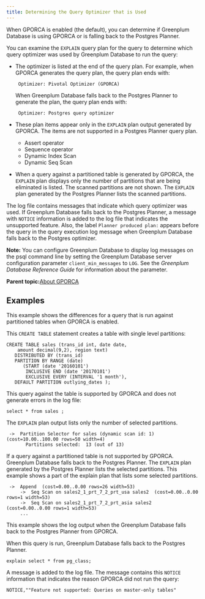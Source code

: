 ```yaml
---
title: Determining the Query Optimizer that is Used 
---
```


When GPORCA is enabled \(the default\), you can determine if Greenplum Database is using GPORCA or is falling back to the Postgres Planner.

You can examine the `EXPLAIN` query plan for the query to determine which query optimizer was used by Greenplum Database to run the query:

-   The optimizer is listed at the end of the query plan. For example, when GPORCA generates the query plan, the query plan ends with:

    ```
     Optimizer: Pivotal Optimizer (GPORCA)
    ```

    When Greenplum Database falls back to the Postgres Planner to generate the plan, the query plan ends with:

    ```
     Optimizer: Postgres query optimizer
    ```

-   These plan items appear only in the `EXPLAIN` plan output generated by GPORCA. The items are not supported in a Postgres Planner query plan.
    -   Assert operator
    -   Sequence operator
    -   Dynamic Index Scan
    -   Dynamic Seq Scan
-   When a query against a partitioned table is generated by GPORCA, the `EXPLAIN` plan displays only the number of partitions that are being eliminated is listed. The scanned partitions are not shown. The `EXPLAIN` plan generated by the Postgres Planner lists the scanned partitions.

The log file contains messages that indicate which query optimizer was used. If Greenplum Database falls back to the Postgres Planner, a message with `NOTICE` information is added to the log file that indicates the unsupported feature. Also, the label `Planner produced plan:` appears before the query in the query execution log message when Greenplum Database falls back to the Postgres optimizer.

**Note:** You can configure Greenplum Database to display log messages on the psql command line by setting the Greenplum Database server configuration parameter `client_min_messages` to `LOG`. See the *Greenplum Database Reference Guide* for information about the parameter.

**Parent topic:**[About GPORCA](../../query/topics/query-piv-optimizer.html)

## <a id="topic_n4w_nb5_xr"></a>Examples 

This example shows the differences for a query that is run against partitioned tables when GPORCA is enabled.

This `CREATE TABLE` statement creates a table with single level partitions:

```
CREATE TABLE sales (trans_id int, date date, 
    amount decimal(9,2), region text)
   DISTRIBUTED BY (trans_id)
   PARTITION BY RANGE (date)
      (START (date '2016­01­01') 
       INCLUSIVE END (date '2017­01­01') 
       EXCLUSIVE EVERY (INTERVAL '1 month'),
   DEFAULT PARTITION outlying_dates );
```

This query against the table is supported by GPORCA and does not generate errors in the log file:

```
select * from sales ;
```

The `EXPLAIN` plan output lists only the number of selected partitions.

```
 ->  Partition Selector for sales (dynamic scan id: 1)  (cost=10.00..100.00 rows=50 width=4)
       Partitions selected:  13 (out of 13)
```

If a query against a partitioned table is not supported by GPORCA. Greenplum Database falls back to the Postgres Planner. The `EXPLAIN` plan generated by the Postgres Planner lists the selected partitions. This example shows a part of the explain plan that lists some selected partitions.

```
 ->  Append  (cost=0.00..0.00 rows=26 width=53)
     ->  Seq Scan on sales2_1_prt_7_2_prt_usa sales2  (cost=0.00..0.00 rows=1 width=53)
     ->  Seq Scan on sales2_1_prt_7_2_prt_asia sales2  (cost=0.00..0.00 rows=1 width=53)
     ...
```

This example shows the log output when the Greenplum Database falls back to the Postgres Planner from GPORCA.

When this query is run, Greenplum Database falls back to the Postgres Planner.

```
explain select * from pg_class;
```

A message is added to the log file. The message contains this `NOTICE` information that indicates the reason GPORCA did not run the query:

```
NOTICE,""Feature not supported: Queries on master-only tables"
```

